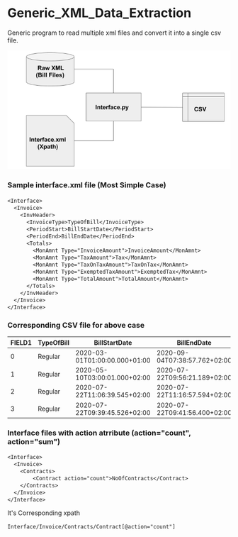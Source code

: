 # Generic_XML_Data_Extraction
Generic program to read multiple xml files and convert it into a single csv file.

![Block Diagram](https://github.com/MDfarazuddin99/Generic_XML/blob/master/Readme_fig1.png)

### Sample interface.xml file (Most Simple Case)
```
<Interface>
  <Invoice>
    <InvHeader>
      <InvoiceType>TypeOfBill</InvoiceType>
      <PeriodStart>BillStartDate</PeriodStart>
      <PeriodEnd>BillEndDate</PeriodEnd>
      <Totals>
        <MonAmnt Type="InvoiceAmount">InvoiceAmount</MonAmnt>
        <MonAmnt Type="TaxAmount">Tax</MonAmnt>
        <MonAmnt Type="TaxOnTaxAmount">TaxOnTax</MonAmnt>
        <MonAmnt Type="ExemptedTaxAmount">ExemptedTax</MonAmnt>
        <MonAmnt Type="TotalAmount">TotalAmount</MonAmnt>
      </Totals>
    </InvHeader>
  </Invoice>
</Interface>
```
### Corresponding CSV file for above case
|FIELD1|TypeOfBill|BillStartDate                |BillEndDate                  |InvoiceAmount|Tax      |TaxOnTax|ExemptedTax|TotalAmount|
|------|----------|-----------------------------|-----------------------------|-------------|---------|--------|-----------|-----------|
|0     |Regular   |2020-03-01T01:00:00.000+01:00|2020-09-04T07:38:57.762+02:00|0.000000     |0.000000 |0.000000|0.000000   |0.000000   |
|1     |Regular   |2020-05-10T03:00:01.000+02:00|2020-07-22T09:56:21.189+02:00|50.000000    |22.500000|0       |0.0        |72.500000  |
|2     |Regular   |2020-07-22T11:06:39.545+02:00|2020-07-22T11:16:57.594+02:00|1.000000     |0.450000 |0       |0.0        |1.450000   |
|3     |Regular   |2020-07-22T09:39:45.526+02:00|2020-07-22T09:41:56.400+02:00|34.482758    |15.517242|0       |0.0        |50.000000  |


### Interface files with action atrribute (action="count", action="sum")
```
<Interface>
  <Invoice>
    <Contracts>
    	<Contract action="count">NoOfContracts</Contract>
    </Contracts>
  </Invoice>
</Interface>
```
It's Corresponding xpath
```
Interface/Invoice/Contracts/Contract[@action="count"]
```
